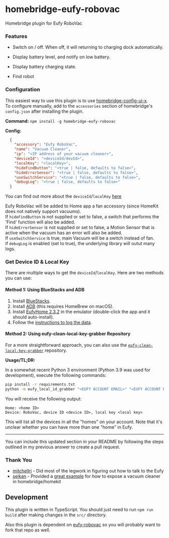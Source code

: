 # homebridge-eufy-robovac
Homebridge plugin for Eufy RoboVac

### Features

* Switch on / off. When off, it will returning to charging dock automatically.

* Display battery level, and notify on low battery.

* Display battery charging state.

* Find robot

### Configuration
This easiest way to use this plugin is to use [homebridge-config-ui-x](https://www.npmjs.com/package/homebridge-config-ui-x).  
To configure manually, add to the `accessories` section of homebridge's `config.json` after installing the plugin.

**Command:** ```npm install -g homebridge-eufy-robovac```

**Config:**
  ```json
    {
      "accessory": "Eufy RoboVac",
      "name": "Vacuum Cleaner",
      "ip": "<IP address of your vacuum cleaner>",
      "deviceId": "<deviceId/devId>",
      "localKey": "<localKey>",
      "hideFindButton": "<true | false, defaults to false>",
      "hideErrorSensor": "<true | false, defaults to false>",
      "useSwitchService": "<true | false, defaults to false>",
      "debugLog": "<true | false, defaults to false>"
    }
  ``` 
You can find out more about the `deviceId`/`localKey` [here](https://github.com/joshstrange/eufy-robovac)

Eufy RoboVac will be added to Home app a fan accessory (since HomeKit does not natively support vacuums).  
If `hideFindButton` is not supplied or set to false, a switch that performs the 'Find' function will also be added.  
If `hideErrorSensor` is not supplied or set to false, a Motion Sensor that is active when the vacuum has an error will also be added.  
If `useSwitchService` is true, main Vacuum will be a switch instead of fan.  
if `debugLog` is enabled (set to true), the underlying library will outut many logs.

### Get Device ID & Local Key

There are multiple ways to get the `deviceId`/`localKey`. Here are two methods you can use:

#### Method 1: Using BlueStacks and ADB

1. Install [BlueStacks](https://www.bluestacks.com/). 
2. Install [ADB](https://stackoverflow.com/questions/17901692/set-up-adb-on-mac-os-x) (this requires HomeBrew on macOS).
3. Install [EufyHome 2.3.2](https://www.apkmirror.com/apk/anker/eufyhome/eufyhome-2-3-2-release/eufyhome-2-3-2-android-apk-download/) in the emulator (double-click the app and it should auto-install).
4. Follow the [instructions to log the data](https://github.com/joshstrange/eufy-robovac).

#### Method 2: Using eufy-clean-local-key-grabber Repository

For a more straightforward approach, you can also use the [`eufy-clean-local-key-grabber`](https://github.com/Rjevski/eufy-clean-local-key-grabber/tree/master) repository.

**Usage/TL;DR:**

In a somewhat recent Python 3 environment (Python 3.9 was used for development), execute the following commands:

```bash
pip install -r requirements.txt
python -m eufy_local_id_grabber "<EUFY ACCOUNT EMAIL>" "<EUFY ACCOUNT PASSWORD>"
```

You will receive the following output:

```
Home: <home ID>
Device: RoboVac, device ID <device ID>, local key <local key>
```

This will list all the devices in all the "homes" on your account. Note that it's unclear whether you can have more than one "home" in Eufy.

---

You can include this updated section in your README by following the steps outlined in my previous answer to create a pull request.
### Thank You

* [mitchellrj](https://github.com/mitchellrj) - Did most of the legwork in figuring out how to talk to the Eufy
* [seikan](https://github.com/seikan) - Provided a [great example](https://github.com/seikan/homebridge-xiaomi-mi-robot-vacuum) for how to expose a vacuum cleaner in homebridge/homekit


## Development

This plugin is written in TypeScript. You should just need to run `npm run build` after making changes in the `src/` directory.

Also this plugin is dependent on [eufy-robovac](https://github.com/joshstrange/eufy-robovac/) so you will probably want to fork that repo as well.
